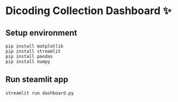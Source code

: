 # Dicoding Collection Dashboard ✨

## Setup environment
```
pip install matplotlib
pip install streamlit
pip install pandas
pip install numpy
```

## Run steamlit app
```
streamlit run dashboard.py
```
